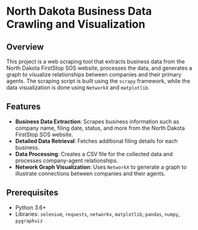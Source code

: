 
# North Dakota Business Data Crawling and Visualization

## Overview

This project is a web scraping tool that extracts business data from the North Dakota FirstStop SOS website, processes the data, and generates a graph to visualize relationships between companies and their primary agents. The scraping script is built using the `scrapy` framework, while the data visualization is done using `NetworkX` and `matplotlib`.

## Features

- **Business Data Extraction**: Scrapes business information such as company name, filing date, status, and more from the North Dakota FirstStop SOS website.
- **Detailed Data Retrieval**: Fetches additional filing details for each business.
- **Data Processing**: Creates a CSV file for the collected data and processes company-agent relationships.
- **Network Graph Visualization**: Uses `NetworkX` to generate a graph to illustrate connections between companies and their agents.

## Prerequisites

- Python 3.6+
- Libraries: `selenium`, `requests`, `networkx`, `matplotlib`, `pandas`, `numpy`, `pygraphviz`

